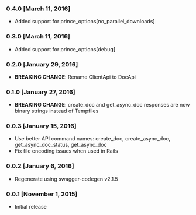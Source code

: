 ### 0.4.0 [March 11, 2016]
* Added support for prince_options[no_parallel_downloads]

### 0.3.0 [March 11, 2016]
* Added support for prince_options[debug]

### 0.2.0 [January 29, 2016]
* **BREAKING CHANGE**: Rename ClientApi to DocApi

### 0.1.0 [January 27, 2016]
* **BREAKING CHANGE**: create_doc and get_async_doc responses are now binary strings instead of Tempfiles

### 0.0.3 [January 15, 2016]
* Use better API command names: create_doc, create_async_doc, get_async_doc_status, get_async_doc
* Fix file encoding issues when used in Rails

### 0.0.2 [January 6, 2016]
* Regenerate using swagger-codegen v2.1.5

### 0.0.1 [November 1, 2015]
* Initial release
